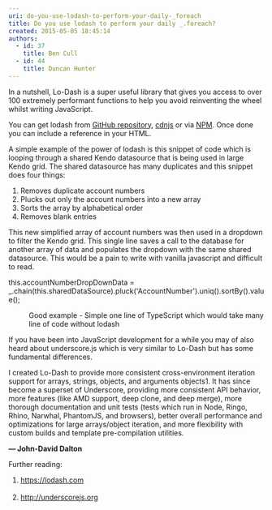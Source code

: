 ```yaml
---
uri: do-you-use-lodash-to-perform-your-daily-_foreach
title: Do you use lodash to perform your daily _.foreach?
created: 2015-05-05 18:45:14
authors:
  - id: 37
    title: Ben Cull
  - id: 44
    title: Duncan Hunter
---
```





<span class='intro'> <p class="p1">In a nutshell, Lo-Dash is a super useful library that gives you access to over 100 extremely performant functions to help you avoid reinventing the wheel whilst writing JavaScript.<br></p><p class="p1">You can get lodash from&#160;<a href="https&#58;//github.com/lodash/lodash" target="_blank"><span class="s1">GitHub repository</span></a>,&#160;<a href="https&#58;//cdnjs.com/libraries/lodash.js" target="_blank"><span class="s1">cdnjs</span></a>&#160;or via&#160;<a href="https&#58;//www.npmjs.com/package/lodash" target="_blank"><span class="s1">NPM</span></a>. Once done you can include a reference in your HTML.<br></p> </span>

<p class="p1">A simple example of the power of lodash is this snippet of code which is looping through a shared Kendo datasource that is being used in large Kendo grid. The shared datasource has many duplicates and this snippet does four things&#58;</p><ol class="ol1"><li class="li1">Removes duplicate account numbers</li><li class="li1">Plucks out only the account numbers into a new array</li><li class="li1">Sorts the array by alphabetical order</li><li class="li1">Removes blank entries</li></ol><p class="p1">This new simplified array of account numbers was then used in a dropdown to filter the Kendo grid. This single line saves a call to the database for another array of data and populates the dropdown with the same shared datasource. This would be a pain to write with vanilla javascript and difficult to read.</p>
<p class="ssw15-rteElement-CodeArea" style="max-width&#58;100%;">this.accountNumberDropDownData = _.chain(this.sharedDataSource).pluck('AccountNumber').uniq().sortBy().value(); <br></p><dd class="ssw15-rteElement-FigureGood"> Good example -&#160;Simple one line of TypeScript which would take many line of code without lodash</dd><p class="p1">If you have been into JavaScript development for a while you may of also heard about underscore.js which is very similar to Lo-Dash but has some fundamental differences.</p><p class="ssw15-rteElement-Reference">I created Lo-Dash to provide more consistent cross-environment iteration support for arrays, strings, objects, and arguments objects1. It has since become a superset of Underscore, providing more consistent API behavior, more features (like AMD support, deep clone, and deep merge), more thorough documentation and unit tests (tests which run in Node, Ringo, Rhino, Narwhal, PhantomJS, and browsers), better overall performance and optimizations for large arrays/object iteration, and more flexibility with custom builds and template pre-compilation utilities.</p><p class="p1">
   <strong>— John-David Dalton</strong></p><p class="p1">Further reading&#58;</p><ol class="ol1"><li class="li4">
      <a href="https&#58;//lodash.com/" target="_blank">https&#58;//lodash.com</a> <br><br></li><li class="li1">
      <a href="http&#58;//underscorejs.org/" target="_blank">http&#58;//underscorejs.org</a> ​​</li></ol>


